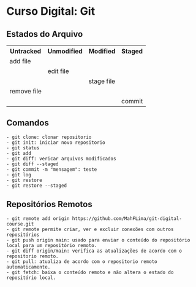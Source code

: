# Curso Digital: Git

## Estados do Arquivo
<table>
    <tr>
        <th scope="col">Untracked</th>
        <th scope="col">Unmodified</th>
        <th scope="col">Modified</th>
        <th scope="col">Staged</th>
    </tr>
    <tr>
        <td>add file</td>
    </tr>
    <tr>
        <td></td>
        <td>edit file</td>
    </tr>
    <tr>
        <td></td>
        <td></td>
        <td>stage file</td>
    </tr>
     <tr>
        <td>remove file</td>
    </tr>
    <tr>
        <td></td>
        <td></td>
        <td></td>
        <td>commit</td>
    </tr>
</table>

## Comandos
    - git clone: clonar repositorio
    - git init: iniciar novo repositorio
    - git status
    - git add
    - git diff: vericar arquivos modificados
    - git diff --staged
    - git commit -m "mensagem": teste
    - git log
    - git restore
    - git restore --staged

## Repositórios Remotos
    - git remote add origin https://github.com/MahFLima/git-digital-course.git
    - git remote permite criar, ver e excluir conexões com outros repositórios
    - git push origin main: usado para enviar o conteúdo do repositório local para um repositório remoto.
    - git diff origin/main: verifica as atualizações de acordo com o repositorio remoto.
    - git pull: atualiza de acordo com o repositorio remoto automaticamente.
    - git fetch: baixa o conteúdo remoto e não altera o estado do repositório local.